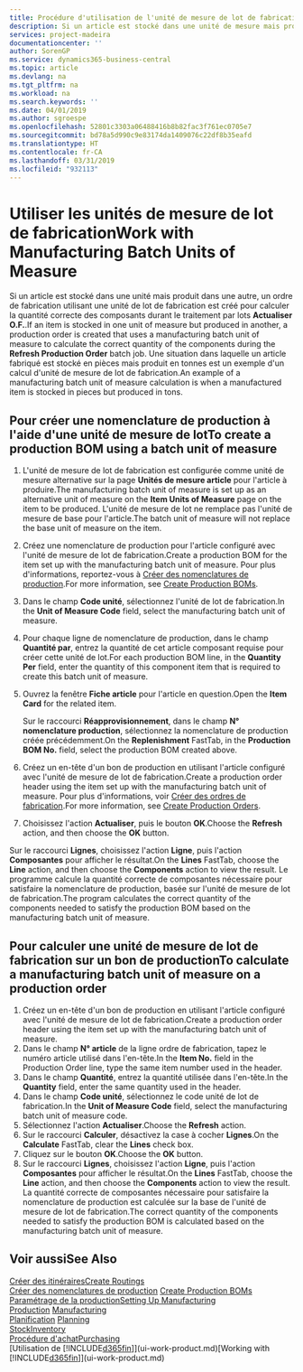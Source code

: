 ```yaml
---
title: Procédure d'utilisation de l'unité de mesure de lot de fabrication | Microsoft Docs
description: Si un article est stocké dans une unité de mesure mais produit dans une autre, le bon de production doit utiliser une unité de mesure de lot de fabrication pour calculer la quantité correcte des composantes. Une situation dans laquelle un article fabriqué est stocké en pièces mais produit en tonnes est un exemple d'un calcul d'unité de mesure de lot de fabrication.
services: project-madeira
documentationcenter: ''
author: SorenGP
ms.service: dynamics365-business-central
ms.topic: article
ms.devlang: na
ms.tgt_pltfrm: na
ms.workload: na
ms.search.keywords: ''
ms.date: 04/01/2019
ms.author: sgroespe
ms.openlocfilehash: 52801c3303a06488416b8b82fac3f761ec0705e7
ms.sourcegitcommit: bd78a5d990c9e83174da1409076c22df8b35eafd
ms.translationtype: HT
ms.contentlocale: fr-CA
ms.lasthandoff: 03/31/2019
ms.locfileid: "932113"
---
```

# <a name="work-with-manufacturing-batch-units-of-measure"></a><span data-ttu-id="8ef1f-104">Utiliser les unités de mesure de lot de fabrication</span><span class="sxs-lookup"><span data-stu-id="8ef1f-104">Work with Manufacturing Batch Units of Measure</span></span>
<span data-ttu-id="8ef1f-105">Si un article est stocké dans une unité mais produit dans une autre, un ordre de fabrication utilisant une unité de lot de fabrication est créé pour calculer la quantité correcte des composants durant le traitement par lots **Actualiser O.F.**.</span><span class="sxs-lookup"><span data-stu-id="8ef1f-105">If an item is stocked in one unit of measure but produced in another, a production order is created that uses a manufacturing batch unit of measure to calculate the correct quantity of the components during the **Refresh Production Order** batch job.</span></span> <span data-ttu-id="8ef1f-106">Une situation dans laquelle un article fabriqué est stocké en pièces mais produit en tonnes est un exemple d'un calcul d'unité de mesure de lot de fabrication.</span><span class="sxs-lookup"><span data-stu-id="8ef1f-106">An example of a manufacturing batch unit of measure calculation is when a manufactured item is stocked in pieces but produced in tons.</span></span>  

## <a name="to-create-a-production-bom-using-a-batch-unit-of-measure"></a><span data-ttu-id="8ef1f-107">Pour créer une nomenclature de production à l'aide d'une unité de mesure de lot</span><span class="sxs-lookup"><span data-stu-id="8ef1f-107">To create a production BOM using a batch unit of measure</span></span>  
1.  <span data-ttu-id="8ef1f-108">L'unité de mesure de lot de fabrication est configurée comme unité de mesure alternative sur la page **Unités de mesure article** pour l'article à produire.</span><span class="sxs-lookup"><span data-stu-id="8ef1f-108">The manufacturing batch unit of measure is set up as an alternative unit of measure on the **Item Units of Measure** page on the item to be produced.</span></span> <span data-ttu-id="8ef1f-109">L'unité de mesure de lot ne remplace pas l'unité de mesure de base pour l'article.</span><span class="sxs-lookup"><span data-stu-id="8ef1f-109">The batch unit of measure will not replace the base unit of measure on the item.</span></span>  
2.  <span data-ttu-id="8ef1f-110">Créez une nomenclature de production pour l'article configuré avec l'unité de mesure de lot de fabrication.</span><span class="sxs-lookup"><span data-stu-id="8ef1f-110">Create a production BOM for the item set up with the manufacturing batch unit of measure.</span></span> <span data-ttu-id="8ef1f-111">Pour plus d'informations, reportez-vous à [Créer des nomenclatures de production](production-how-to-create-production-boms.md).</span><span class="sxs-lookup"><span data-stu-id="8ef1f-111">For more information, see [Create Production BOMs](production-how-to-create-production-boms.md).</span></span>  
3.  <span data-ttu-id="8ef1f-112">Dans le champ **Code unité**, sélectionnez l'unité de lot de fabrication.</span><span class="sxs-lookup"><span data-stu-id="8ef1f-112">In the **Unit of Measure Code** field, select the manufacturing batch unit of measure.</span></span>  
4.  <span data-ttu-id="8ef1f-113">Pour chaque ligne de nomenclature de production, dans le champ **Quantité par**, entrez la quantité de cet article composant requise pour créer cette unité de lot.</span><span class="sxs-lookup"><span data-stu-id="8ef1f-113">For each production BOM line, in the **Quantity Per** field, enter the quantity of this component item that is required to create this batch unit of measure.</span></span>  
5.  <span data-ttu-id="8ef1f-114">Ouvrez la fenêtre **Fiche article** pour l'article en question.</span><span class="sxs-lookup"><span data-stu-id="8ef1f-114">Open the **Item Card** for the related item.</span></span>  

    <span data-ttu-id="8ef1f-115">Sur le raccourci **Réapprovisionnement**, dans le champ **N° nomenclature production**, sélectionnez la nomenclature de production créée précédemment.</span><span class="sxs-lookup"><span data-stu-id="8ef1f-115">On the **Replenishment** FastTab, in the **Production BOM No.** field, select the production BOM created above.</span></span>  
6.  <span data-ttu-id="8ef1f-116">Créez un en-tête d'un bon de production en utilisant l'article configuré avec l'unité de mesure de lot de fabrication.</span><span class="sxs-lookup"><span data-stu-id="8ef1f-116">Create a production order header using the item set up with the manufacturing batch unit of measure.</span></span> <span data-ttu-id="8ef1f-117">Pour plus d'informations, voir [Créer des ordres de fabrication](production-how-to-create-production-orders.md).</span><span class="sxs-lookup"><span data-stu-id="8ef1f-117">For more information, see [Create Production Orders](production-how-to-create-production-orders.md).</span></span>  
7.  <span data-ttu-id="8ef1f-118">Choisissez l'action **Actualiser**, puis le bouton **OK**.</span><span class="sxs-lookup"><span data-stu-id="8ef1f-118">Choose the **Refresh** action, and then choose  the **OK** button.</span></span>  

<span data-ttu-id="8ef1f-119">Sur le raccourci **Lignes**, choisissez l'action **Ligne**, puis l'action **Composantes** pour afficher le résultat.</span><span class="sxs-lookup"><span data-stu-id="8ef1f-119">On the **Lines** FastTab, choose the **Line** action, and then choose the **Components** action to view the result.</span></span> <span data-ttu-id="8ef1f-120">Le programme calcule la quantité correcte de composantes nécessaire pour satisfaire la nomenclature de production, basée sur l'unité de mesure de lot de fabrication.</span><span class="sxs-lookup"><span data-stu-id="8ef1f-120">The program calculates the correct quantity of the components needed to satisfy the production BOM based on the manufacturing batch unit of measure.</span></span>  

## <a name="to-calculate-a-manufacturing-batch-unit-of-measure-on-a-production-order"></a><span data-ttu-id="8ef1f-121">Pour calculer une unité de mesure de lot de fabrication sur un bon de production</span><span class="sxs-lookup"><span data-stu-id="8ef1f-121">To calculate a manufacturing batch unit of measure on a production order</span></span>  
1.  <span data-ttu-id="8ef1f-122">Créez un en-tête d'un bon de production en utilisant l'article configuré avec l'unité de mesure de lot de fabrication.</span><span class="sxs-lookup"><span data-stu-id="8ef1f-122">Create a production order header using the item set up with the manufacturing batch unit of measure.</span></span>  
2.  <span data-ttu-id="8ef1f-123">Dans le champ **N° article** de la ligne ordre de fabrication, tapez le numéro article utilisé dans l'en-tête.</span><span class="sxs-lookup"><span data-stu-id="8ef1f-123">In the **Item No.** field in the Production Order line, type the same item number used in the header.</span></span>  
3.  <span data-ttu-id="8ef1f-124">Dans le champ **Quantité**, entrez la quantité utilisée dans l'en-tête.</span><span class="sxs-lookup"><span data-stu-id="8ef1f-124">In the **Quantity** field, enter the same quantity used in the header.</span></span>  
4.  <span data-ttu-id="8ef1f-125">Dans le champ **Code unité**, sélectionnez le code unité de lot de fabrication.</span><span class="sxs-lookup"><span data-stu-id="8ef1f-125">In the **Unit of Measure Code** field, select the manufacturing batch unit of measure code.</span></span>  
5.  <span data-ttu-id="8ef1f-126">Sélectionnez l'action **Actualiser**.</span><span class="sxs-lookup"><span data-stu-id="8ef1f-126">Choose the **Refresh** action.</span></span>
6.  <span data-ttu-id="8ef1f-127">Sur le raccourci **Calculer**, désactivez la case à cocher **Lignes**.</span><span class="sxs-lookup"><span data-stu-id="8ef1f-127">On the **Calculate** FastTab, clear the **Lines** check box.</span></span>  
7.  <span data-ttu-id="8ef1f-128">Cliquez sur le bouton **OK**.</span><span class="sxs-lookup"><span data-stu-id="8ef1f-128">Choose the **OK** button.</span></span>  
8.  <span data-ttu-id="8ef1f-129">Sur le raccourci **Lignes**, choisissez l'action **Ligne**, puis l'action **Composantes** pour afficher le résultat.</span><span class="sxs-lookup"><span data-stu-id="8ef1f-129">On the **Lines** FastTab, choose the **Line** action, and then choose the **Components** action to view the result.</span></span> <span data-ttu-id="8ef1f-130">La quantité correcte de composantes nécessaire pour satisfaire la nomenclature de production est calculée sur la base de l'unité de mesure de lot de fabrication.</span><span class="sxs-lookup"><span data-stu-id="8ef1f-130">The correct quantity of the components needed to satisfy the production BOM is calculated based on the manufacturing batch unit of measure.</span></span>  

## <a name="see-also"></a><span data-ttu-id="8ef1f-131">Voir aussi</span><span class="sxs-lookup"><span data-stu-id="8ef1f-131">See Also</span></span>  
[<span data-ttu-id="8ef1f-132">Créer des itinéraires</span><span class="sxs-lookup"><span data-stu-id="8ef1f-132">Create Routings</span></span>](production-how-to-create-routings.md)  
<span data-ttu-id="8ef1f-133">[Créer des nomenclatures de production](production-how-to-create-production-boms.md)   </span><span class="sxs-lookup"><span data-stu-id="8ef1f-133">[Create Production BOMs](production-how-to-create-production-boms.md)   </span></span>  
[<span data-ttu-id="8ef1f-134">Paramétrage de la production</span><span class="sxs-lookup"><span data-stu-id="8ef1f-134">Setting Up Manufacturing</span></span>](production-configure-production-processes.md)  
<span data-ttu-id="8ef1f-135">[Production](production-manage-manufacturing.md)  </span><span class="sxs-lookup"><span data-stu-id="8ef1f-135">[Manufacturing](production-manage-manufacturing.md)  </span></span>  
<span data-ttu-id="8ef1f-136">[Planification](production-planning.md) </span><span class="sxs-lookup"><span data-stu-id="8ef1f-136">[Planning](production-planning.md) </span></span>  
[<span data-ttu-id="8ef1f-137">Stock</span><span class="sxs-lookup"><span data-stu-id="8ef1f-137">Inventory</span></span>](inventory-manage-inventory.md)  
[<span data-ttu-id="8ef1f-138">Procédure d'achat</span><span class="sxs-lookup"><span data-stu-id="8ef1f-138">Purchasing</span></span>](purchasing-manage-purchasing.md)  
<span data-ttu-id="8ef1f-139">[Utilisation de [!INCLUDE[d365fin](includes/d365fin_md.md)]](ui-work-product.md)</span><span class="sxs-lookup"><span data-stu-id="8ef1f-139">[Working with [!INCLUDE[d365fin](includes/d365fin_md.md)]](ui-work-product.md)</span></span>  
